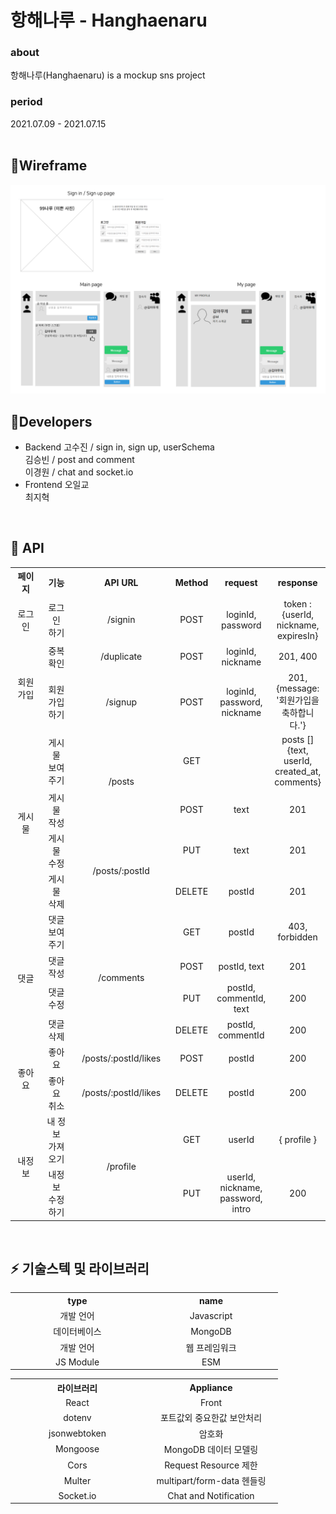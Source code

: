 # 항해나루 - Hanghaenaru

### about 
항해나루(Hanghaenaru) is a mockup sns project    
  
### period 
2021.07.09 - 2021.07.15
<br>
<br>


##  📌Wireframe

<!-- https://ovenapp.io/view/x1MRnikLCmad6COoQmYy1sRBdBObMDRL#QFJkC -->
<img src="static/wireframe.png" alt="My Image">


##  🤝Developers

- Backend 
  고수진 / sign in, sign up, userSchema  
  김승빈 / post and comment  
  이경원 / chat and socket.io  
- Frontend 
  오일교  
  최지혁  
<br>

##  🌟 API

<!-- https://docs.google.com/spreadsheets/d/13mMW-JBf84557AGc705Y50cH6GSldPZ9zSSz78e2UoE/edit#gid=0 -->


<table   width = "1000" style="text-align:center; " >
  <tr>
    <th width = "100" style="word-break:break-all">페이지</th>
    <th width = "100">기능</th>
    <th width = "200">API URL</th>
    <th>Method</th>
    <th>request</th>
    <th>response</th>
  </tr>
  <tr>
    <td  style="word-break:break-all">로그인</td>
    <td>로그인<br>하기</td>
    <td>/signin</td>
    <td>POST</td>
    <td>loginId, password</td>
    <td>token : {userId, nickname, expiresIn}</td>
  </tr>
  <tr>
    <td rowspan="2">회원가입</td>
    <td>중복확인</td>
    <td>/duplicate</td>
    <td>POST</td>
    <td>loginId, nickname</td>
    <td>201, 400</td>
  </tr>
   <tr>
    <td>회원가입<br>하기</td>
    <td>/signup</td>
    <td>POST</td>
    <td>loginId, password, nickname</td>
    <td>201, {message: '회원가입을 축하합니다.'}</td>
  </tr>

  <tr>
    <td rowspan="4">게시물</td>
    <td>게시물<br>보여주기</td>
    <td  rowspan="2">/posts</td>
    <td>GET</td>
    <td></td>
    <td>posts [] {text, userId, created_at, comments}</td>
  </tr>
   <tr>
    <td>게시물<br>작성</td>
    <td>POST</td>
    <td>text</td>
    <td>201</td>
  </tr>
  <tr>
    <td>게시물<br>수정</td>
    <td  rowspan="2">/posts/:postId</td>
    <td>PUT</td>
    <td>text</td>
    <td>201</td>
  </tr>
   <tr>
    <td>게시물<br>삭제</td>
    <td>DELETE</td>
    <td>postId</td>
    <td>201</td>
  </tr>


 <tr>
    <td rowspan="4">댓글</td>
    <td>댓글<br>보여주기</td>
    <td  rowspan="4">/comments</td>
    <td>GET</td>
    <td>postId</td>
    <td>403, forbidden</td>
  </tr>
  <tr>
    <td>댓글 작성</td>
    <td>POST</td>
    <td>postId, text</td>
    <td>201</td>
  </tr>
  <tr>
    <td>댓글 수정</td>
    <td>PUT</td>
    <td>postId, commentId, text</td>
    <td>200</td>
  </tr>
  <tr>
    <td>댓글 삭제</td>
    <td>DELETE</td>
    <td>postId, commentId</td>
    <td>200</td>
  </tr>

  <tr>
    <td rowspan="2">좋아요</td>
    <td>좋아요</td>
    <td>/posts/:postId/likes</td>
    <td>POST</td>
    <td>postId</td>
    <td>200</td>
  </tr>
  <tr>
    <td>좋아요<br>취소</td>
    <td >/posts/:postId/likes</td>
    <td>DELETE</td>
    <td>postId</td>
    <td>200</td>
  </tr>

  <tr>
    <td rowspan="2">내정보</td>
    <td>내 정보<br>가져오기</td>
    <td rowspan="2">/profile</td>
    <td>GET</td>
    <td>userId</td>
    <td>{ profile }</td>
  </tr>
  <tr>
    <td>내정보<br>수정하기</td>
    <td>PUT</td>
    <td>userId, nickname, password, intro </td>
    <td>200</td>
  </tr>
</table>
<br>

## ⚡ 기술스텍 및 라이브러리

<table width = "400" style="text-align:center; " >
  <tr>
    <th width = "200" >type</th>
    <th width = "200">name</th>

  </tr>
  <tr>
    <td >개발 언어</td>
    <td>Javascript</td>
  </tr>
  <tr>
    <td >데이터베이스</td>
    <td>MongoDB</td>
  </tr>
  <tr>
    <td >개발 언어</td>
    <td>웹 프레임워크</td>
  </tr>
  <tr>
    <td >JS Module</td>
    <td>ESM</td>
  </tr>
</table>


<table width = "400" style="text-align:center; " >
  <tr>
    <th width = "200" >라이브러리</th>
    <th width = "200">Appliance</th>

  </tr>
  <tr>
    <td >React</td>
    <td>Front</td>
  </tr>
  <tr>
    <td >dotenv</td>
    <td>포트값외 중요한값 보안처리</td>
  </tr>
  <tr>
    <td >jsonwebtoken</td>
    <td>암호화</td>
  </tr>
  <tr>
    <td >Mongoose</td>
    <td>MongoDB 데이터 모델링</td>
  </tr>
  <tr>
    <td >Cors</td>
    <td>Request Resource 제한</td>
  </tr>
  <tr>
    <td >Multer</td>
    <td>multipart/form-data 헨들링</td>
  </tr>
  <tr>
    <td >Socket.io</td>
    <td>Chat and Notification</td>
  </tr>
</table>
